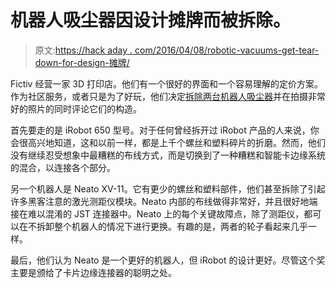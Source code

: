 # 机器人吸尘器因设计摊牌而被拆除。

> 原文:[https://hack aday . com/2016/04/08/robotic-vacuums-get-tear-down-for-design-摊牌/](https://hackaday.com/2016/04/08/robotic-vacuums-get-torn-down-for-design-showdown/)

Fictiv 经营一家 3D 打印店。他们有一个很好的界面和一个容易理解的定价方案。作为社区服务，或者只是为了好玩，他们决定[拆除两台机器人吸尘器](http://blog.fictiv.com/posts/the-great-robotic-vacuum-showdown-part-2-neato-xv-21)并在拍摄非常好的照片的同时评论它们的构造。

首先要走的是 iRobot 650 型号。对于任何曾经拆开过 iRobot 产品的人来说，你会很高兴地知道，这和以前一样，都是上千个螺丝和塑料碎片的折磨。然而，他们没有继续忍受想象中最糟糕的布线方式，而是切换到了一种糟糕和智能卡边缘系统的混合，以连接各个部分。

另一个机器人是 Neato XV-11。它有更少的螺丝和塑料部件，他们甚至拆除了引起许多黑客注意的激光测距仪模块。Neato 内部的布线做得非常好，并且很好地端接在难以混淆的 JST 连接器中。Neato 上的每个关键故障点，除了测距仪，都可以在不拆卸整个机器人的情况下进行更换。有趣的是，两者的轮子看起来几乎一样。

最后，他们认为 Neato 是一个更好的机器人，但 iRobot 的设计更好。尽管这个奖主要是颁给了卡片边缘连接器的聪明之处。